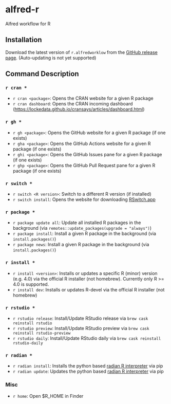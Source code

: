 # alfred-r

Alfred workflow for R

## Installation

Download the latest version of `r.alfredworklow` from the [GitHub release page](https://github.com/pat-s/alfred-r/releases/tag/1.0.2).
(Auto-updating is not yet supported)

## Command Description

### `r cran *`

- `r cran <package>`: Opens the CRAN website for a given R package
- `r cran dashboard`: Opens the CRAN incoming dashboard (https://lockedata.github.io/cransays/articles/dashboard.html)

### `r gh *`

- `r gh <package>`: Opens the GitHub website for a given R package (if one exists)
- `r gha <package>`: Opens the GitHub Actions website for a given R package (if one exists)
- `r ghi <package>`: Opens the GitHub Issues pane for a given R package (if one exists)
- `r ghp <package>`: Opens the GitHub Pull Request pane for a given R package (if one exists)

### `r switch *`

- `r switch <R version>`: Switch to a different R version (if installed)
- `r switch install`: Opens the website for downloading [RSwitch.app](https://rud.is/rswitch/)

### `r package *`

- `r package update all`: Update all installed R packages in the background (via `remotes::update_packages(upgrade = "always")`)
- `r package install`: Install a given R package in the background (via `install.packages()`)
- `r package news`: Install a given R package in the background (via `install.packages()`)

### `r install *`

- `r install <version>`: Installs or updates a specific R (minor) version (e.g. 4.0) via the official R installer (not homebrew).
  Currently only R >= 4.0 is supported.
- `r install dev`: Installs or updates R-devel via the official R installer (not homebrew)

### `r rstudio *`

- `r rstudio release`: Install/Update RStudio release via `brew cask reinstall rstudio`
- `r rstudio preview`: Install/Update RStudio preview via `brew cask reinstall rstudio-preview`
- `r rstudio daily`: Install/Update RStudio daily via `brew cask reinstall rstudio-daily`

### `r radian *`

- `r radian install`: Installs the python based [radian R interpreter](https://github.com/randy3k/radian) via pip
- `r radian update`: Updates the python based [radian R interpreter](https://github.com/randy3k/radian) via pip

### Misc

- `r home`: Open \$R_HOME in Finder
